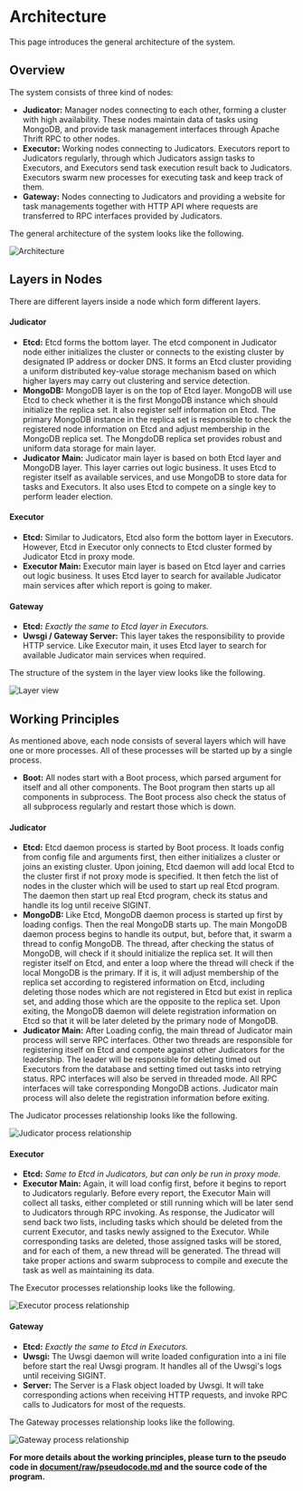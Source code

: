 # Architecture

This page introduces the general architecture of the system.

## Overview

The system consists of three kind of nodes:
- **Judicator:** Manager nodes connecting to each other, forming a cluster with high availability. These nodes
maintain data of tasks using MongoDB, and provide task management interfaces through  Apache Thrift RPC to other nodes.
- **Executor:** Working nodes connecting to Judicators. Executors report to Judicators regularly,
through which Judicators assign tasks to Executors, and Executors send task execution result back to Judicators.
Executors swarm new processes for executing task and keep track of them.
- **Gateway:** Nodes connecting to Judicators and providing a website for task managements together with
HTTP API where requests are transferred to RPC interfaces provided by Judicators.

The general architecture of the system looks like the following.

![Architecture](img/architecture.png)

## Layers in Nodes

There are different layers inside a node which form different layers.

#### Judicator

- **Etcd:** Etcd forms the bottom layer. The etcd component in Judicator node either initializes the cluster
or connects to the existing cluster by designated IP address or docker DNS. It forms an Etcd cluster providing
a uniform distributed key-value storage mechanism based on which higher layers may carry out clustering and
service detection.
- **MongoDB:** MongoDB layer is on the top of Etcd layer. MongoDB will use Etcd to check whether it is the first MongoDB
instance which should initialize the replica set. It also register self information on Etcd. The primary MongoDB
instance in the replica set is responsible to check the registered node information on Etcd and adjust membership in 
the MongoDB replica set. The MongdoDB replica set provides robust and uniform data storage for main layer.
- **Judicator Main:** Judicator main layer is based on both Etcd layer and MongoDB layer. This layer carries out logic
business. It uses Etcd to register itself as available services, and use MongoDB to store data for tasks and Executors.
It also uses Etcd to compete on a single key to perform leader election.

#### Executor
- **Etcd:** Similar to Judicators, Etcd also form the bottom layer in Executors. However, Etcd in Executor only
connects to Etcd cluster formed by Judicator Etcd in proxy mode.
- **Executor Main:** Executor main layer is based on Etcd layer and carries out logic business. It uses Etcd layer to
search for available Judicator main services after which report is going to maker.

#### Gateway
- **Etcd:** *Exactly the same to Etcd layer in Executors.*
- **Uwsgi / Gateway Server:** This layer takes the responsibility to provide HTTP service. Like Executor main, it
uses Etcd layer to search for available Judicator main services when required.

The structure of the system in the layer view looks like the following.

![Layer view](img/layer.png)

## Working Principles

As mentioned above, each node consists of several layers which will have one or more processes. All of these processes
will be started up by a single process.<br>

- **Boot:** All nodes start with a Boot process, which parsed argument for itself and all other components. The Boot 
program then starts up all components in subprocess. The Boot process also check the status of all subprocess regularly 
and restart those which is down.

#### Judicator

- **Etcd:** Etcd daemon process is started by Boot process. It loads config from config file and arguments first, then 
either initializes a cluster or joins an existing cluster. Upon joining, Etcd daemon will add local Etcd to the cluster 
first if not proxy mode is specified. It then fetch the list of nodes in the cluster which will be used to start up real
Etcd program. The daemon then start up real Etcd program, check its status and handle its log until receive SIGINT.
- **MongoDB:** Like Etcd, MongoDB daemon process is started up first by loading configs. Then the real MongoDB starts 
up. The main MongoDB daemon process begins to handle its output, but, before that, it swarm a thread to config MongoDB.
The thread, after checking the status of MongoDB, will check if it should initialize the replica set. It will then
register itself on Etcd, and enter a loop where the thread will check if the local MongoDB is the primary. If it is,
it will adjust membership of the replica set according to registered information on Etcd, including deleting those nodes
which are not registered in Etcd but exist in replica set, and adding those which are the opposite to the replica set.
Upon exiting, the MongoDB daemon will delete registration information on Etcd so that it will be later deleted by the 
primary node of MongoDB.
- **Judicator Main:** After Loading config, the main thread of Judicator main process will serve RPC interfaces. Other
two threads are responsible for registering itself on Etcd and compete against other Judicators for the leadership. The
leader will be responsible for deleting timed out Executors from the database and setting timed out tasks into retrying
status. RPC interfaces will also be served in threaded mode. All RPC interfaces will take corresponding MongoDB actions.
Judicator main process will also delete the registration information before exiting.

The Judicator processes relationship looks like the following.

![Judicator process relationship](img/judicator.png)

#### Executor

- **Etcd:** *Same to Etcd in Judicators, but can only be run in proxy mode.*
- **Executor Main:** Again, it will load config first, before it begins to report to Judicators regularly. Before every
report, the Executor Main will collect all tasks, either completed or still running which will be later send to
Judicators through RPC invoking. As response, the Judicator will send back two lists, including tasks which should be
deleted from the current Executor, and tasks newly assigned to the Executor. While corresponding tasks are deleted,
those assigned tasks will be stored, and for each of them, a new thread will be generated. The thread will take proper
actions and swarm subprocess to compile and execute the task as well as maintaining its data.

The Executor processes relationship looks like the following.

![Executor process relationship](img/executor.png)

#### Gateway
- **Etcd:** *Exactly the same to Etcd in Executors.*
- **Uwsgi:** The Uwsgi daemon will write loaded configuration into a ini file before start the real Uwsgi program. It
handles all of the Uwsgi's logs until receiving SIGINT.
- **Server:** The Server is a Flask object loaded by Uwsgi. It will take corresponding actions when receiving HTTP
requests, and invoke RPC calls to Judicators for most of the requests.

The Gateway processes relationship looks like the following.

![Gateway process relationship](img/gateway.png)

**For more details about the working principles, please turn to the
pseudo code in [document/raw/pseudocode.md](raw/pseudocode.md) and the
source code of the program.**

